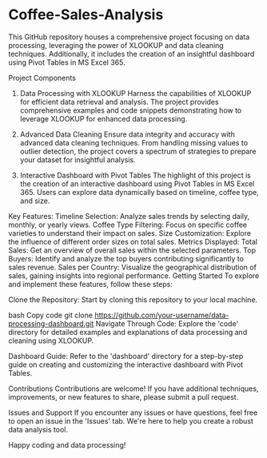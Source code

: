 # Coffee-Sales-Analysis
This GitHub repository houses a comprehensive project focusing on data processing, leveraging the power of XLOOKUP and data cleaning techniques. Additionally, it includes the creation of an insightful dashboard using Pivot Tables in MS Excel 365.

Project Components
1. Data Processing with XLOOKUP
Harness the capabilities of XLOOKUP for efficient data retrieval and analysis. The project provides comprehensive examples and code snippets demonstrating how to leverage XLOOKUP for enhanced data processing.

2. Advanced Data Cleaning
Ensure data integrity and accuracy with advanced data cleaning techniques. From handling missing values to outlier detection, the project covers a spectrum of strategies to prepare your dataset for insightful analysis.

3. Interactive Dashboard with Pivot Tables
The highlight of this project is the creation of an interactive dashboard using Pivot Tables in MS Excel 365. Users can explore data dynamically based on timeline, coffee type, and size.

Key Features:
Timeline Selection: Analyze sales trends by selecting daily, monthly, or yearly views.
Coffee Type Filtering: Focus on specific coffee varieties to understand their impact on sales.
Size Customization: Explore the influence of different order sizes on total sales.
Metrics Displayed:
Total Sales: Get an overview of overall sales within the selected parameters.
Top Buyers: Identify and analyze the top buyers contributing significantly to sales revenue.
Sales per Country: Visualize the geographical distribution of sales, gaining insights into regional performance.
Getting Started
To explore and implement these features, follow these steps:

Clone the Repository: Start by cloning this repository to your local machine.

bash
Copy code
git clone https://github.com/your-username/data-processing-dashboard.git
Navigate Through Code: Explore the 'code' directory for detailed examples and explanations of data processing and cleaning using XLOOKUP.

Dashboard Guide: Refer to the 'dashboard' directory for a step-by-step guide on creating and customizing the interactive dashboard with Pivot Tables.

Contributions
Contributions are welcome! If you have additional techniques, improvements, or new features to share, please submit a pull request.

Issues and Support
If you encounter any issues or have questions, feel free to open an issue in the 'Issues' tab. We're here to help you create a robust data analysis tool.

Happy coding and data processing!
